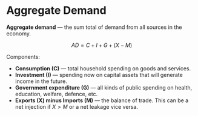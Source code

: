 # Aggregate Demand
**Aggregate demand** — the sum total of demand from all sources in the economy.

$$ AD = C + I + G + (X-M) $$

Components:
 - **Consumption (C)** — total household spending on goods and services.
 - **Investment (I)** — spending now on capital assets that will generate income
 in the future.
 - **Government expenditure (G)** — all kinds of public spending on health,
 education, welfare, defence, etc.
 - **Exports (X) minus Imports (M)** — the balance of trade. This can be a net
 injection if $X>M$ or a net leakage vice versa.


